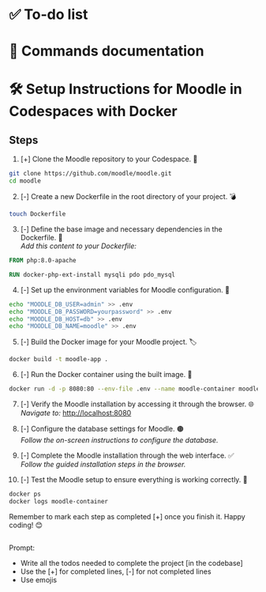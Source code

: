# ✅ To-do list

# 📜 Commands documentation

# 🛠️ Setup Instructions for Moodle in Codespaces with Docker

## Steps

1. [+] Clone the Moodle repository to your Codespace. 📂  
```bash
git clone https://github.com/moodle/moodle.git
cd moodle
```

2. [-] Create a new Dockerfile in the root directory of your project. 💣  
```bash
touch Dockerfile
```

3. [-] Define the base image and necessary dependencies in the Dockerfile. 📜  
_Add this content to your Dockerfile:_
```dockerfile
FROM php:8.0-apache

RUN docker-php-ext-install mysqli pdo pdo_mysql
```

4. [-] Set up the environment variables for Moodle configuration. 🔧  
```bash
echo "MOODLE_DB_USER=admin" >> .env
echo "MOODLE_DB_PASSWORD=yourpassword" >> .env
echo "MOODLE_DB_HOST=db" >> .env
echo "MOODLE_DB_NAME=moodle" >> .env
```

5. [-] Build the Docker image for your Moodle project. 🏷️  
```bash
docker build -t moodle-app .
```

6. [-] Run the Docker container using the built image. 🚀  
```bash
docker run -d -p 8080:80 --env-file .env --name moodle-container moodle-app
```

7. [-] Verify the Moodle installation by accessing it through the browser. 🌐  
_Navigate to:_ [http://localhost:8080](http://localhost:8080)

8. [-] Configure the database settings for Moodle. 🟤  
_Follow the on-screen instructions to configure the database._

9. [-] Complete the Moodle installation through the web interface. ✅  
_Follow the guided installation steps in the browser._

10. [-] Test the Moodle setup to ensure everything is working correctly. 🧪  
```bash
docker ps
docker logs moodle-container
```

Remember to mark each step as completed [+] once you finish it. Happy coding! 😊


##
Prompt:
- Write all the todos needed to complete the project [in the codebase]
- Use the [+] for completed lines, [-] for not completed lines
- Use emojis
